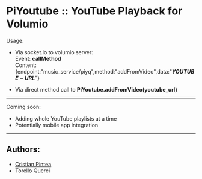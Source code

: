 PiYoutube :: YouTube Playback for Volumio
===================================

Usage:

- Via socket.io to volumio server:  
  Event: __callMethod__  
  Content: {endpoint:"music_service/piyq",method:"addFromVideo",data:"__$YOUTUBE-URL$__"}

- Via direct method call to __PiYoutube.addFromVideo(youtube_url)__

--------------------------------------------------------------------------------

Coming soon:

- Adding whole YouTube playlists at a time
- Potentially mobile app integration

--------------------------------------------------------------------------------
Authors:
----------

- [Cristian Pintea](http://pintea.net)
- Torello Querci
